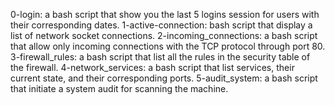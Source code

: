 0-login: a bash script that show you the last 5 logins session for users with their corresponding dates.
1-active-connection:  bash script that display a list of network socket connections.
2-incoming_connections: a bash script that allow only incoming connections with the TCP protocol through port 80.
3-firewall_rules: a bash script that list all the rules in the security table of the firewall.
4-network_services: a bash script that list services, their current state, and their corresponding ports.
5-audit_system: a bash script that initiate a system audit for scanning the machine.